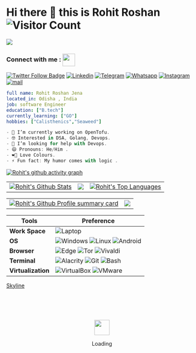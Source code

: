 # Hi there 👋 this is **Rohit Roshan** ![Visitor Count](https://profile-counter.glitch.me/0-0Rohit-Roshan/count.svg)
![](https://github.com/vikumkbv/vikumkbv/blob/master/icons/header_.png)

### Connect with me : <img align="center" src="https://github.com/rajput2107/rajput2107/blob/master/Assets/Handshake.gif" height="33px" />
[![Twitter Follow Badge](https://img.shields.io/twitter/follow/00RohitRoshan?color=0F182A&logo=twitter&style=for-the-badge)](https://twitter.com/00RohitRoshan)
[![Linkedin](https://img.shields.io/badge/LinkedIn-0077B5?style=for-the-badge&logo=linkedin&logoColor=white)](https://www.linkedin.com/in/rohit-roshan-jena-365062241/)
[![Telegram](https://img.shields.io/badge/Telegram-2CA5E0?style=for-the-badge&logo=telegram&logoColor=white)](https://t.me/ProblemSolver)
[![Whatsapp](https://img.shields.io/badge/WhatsApp-25D366?style=for-the-badge&logo=whatsapp&logoColor=white)](https://whatsapp-clone-web.netlify.app/)
[![Instagram](https://img.shields.io/badge/Instagram-E4405F?style=for-the-badge&logo=instagram&logoColor=white)](https://www.instagram.com/00rohitroshan/)
[![mail](https://img.shields.io/badge/gmail-%23DD0031.svg?&style=for-the-badge&logo=gmail&logoColor=white)](mailto:00rohitroshan@gmail.com)
```yaml <--Code Fenced-->
full name: Rohit Roshan Jena
located_in: Odisha , India
job: software Engineer
education: ["B.tech"]
currently_learning: ["GO"]
hobbies: ["Calisthenics","Seaweed"]
```
```js <--Code Fenced-->
- 🔭 I’m currently working on OpenTofu. 
- 🤓 Interested in DSA, Golang, Devops.
- 🤔 I’m looking for help with Devops.
- 😄 Pronouns: He/Him .
- ❤‍🔥 Love Colours.
- ⚡ Fun fact: My humor comes with logic .
```


[![Rohit's github activity graph](https://github-readme-activity-graph.vercel.app/graph?username=00RohitRoshan&theme=gotham&bg_color=FFFFFF00)](https://github.com/Ashutosh00710/github-readme-activity-graph)


<table>
  <tr>
    <td>
       <a href="https://github.com/anuraghazra/github-readme-stats"><img alt="Rohit's Github Stats" src="https://github-readme-stats.vercel.app/api?username=00RohitRoshan&show_icons=true&count_private=true&theme=react&hide_border=true&bg_color=FFFFFF00" /></a>
    </td>
    <td>
       <a href="https://github.com/DenverCoder1/github-readme-streak-stats"><img src="https://github-readme-streak-stats.herokuapp.com/?user=00RohitRoshan&stroke=ffffff&background=FFFFFF00&ring=5BCDEC&fire=5BCDEC&currStreakNum=ffffff&currStreakLabel=5BCDEC&sideNums=ffffff&sideLabels=ffffff&dates=ffffff&hide_border=true" /></a>
    </td>
	<td>
       <a href="https://github.com/anuraghazra/github-readme-stats"><img alt="Rohit's Top Languages" src="https://github-readme-stats.vercel.app/api/top-langs/?username=00RohitRoshan&langs_count=6&count_private=true&layout=compact&theme=react&hide_border=true&bg_color=FFFFFF00"/></a>
    </td>
  </tr>
 </table>
 

<table>
  <tr>
    <td>
       <a href="https://github.com/vn7n24fzkq/github-profile-summary-cards"><img alt="Rohit's Github Profile summary card" src="https://github-profile-summary-cards.vercel.app/api/cards/profile-details?username=00RohitRoshan&theme=gotham&hide_border=true" /></a>
    </td>
    <td>
      <a href="https://github.com/vn7n24fzkq/github-profile-summary-cards"><img src="http://github-profile-summary-cards.vercel.app/api/cards/productive-time?username=00RohitRoshan&theme=gotham&hide_border=true" /></a>
    </td>
  </tr>
 </table>





<!-- ![LeetCode](https://github-readme-streak-stats.herokuapp.com/?user=rohitroshanjena2017) -->




Tools |Preference
--|--
**Work Space** | ![Laptop](https://img.shields.io/badge/asus%20laptop-000000?style=for-the-badge&logo=asus&logoColor=white)
**OS** | ![Windows](https://img.shields.io/badge/Windows-0078D6?style=for-the-badge&logo=windows&logoColor=whit)     ![Linux](	https://img.shields.io/badge/Linux-FCC624?style=for-the-badge&logo=linux&logoColor=black)    ![Android](https://img.shields.io/badge/Android-3DDC84?style=for-the-badge&logo=android&logoColor=white)
**Browser** | ![Edge](https://img.shields.io/badge/Microsoft_Edge-0078D7?style=for-the-badge&logo=Microsoft-edge&logoColor=white)    ![Tor](https://img.shields.io/badge/Tor_Browser-7D4698?style=for-the-badge&logo=Tor-Browser&logoColor=white)    ![Vivaldi](https://img.shields.io/badge/Vivaldi-EF3939?style=for-the-badge&logo=Vivaldi&logoColor=white)
**Terminal** | ![Alacrity](https://img.shields.io/badge/alacritty-F46D01?style=for-the-badge&logo=alacritty&logoColor=white)   ![Git](https://img.shields.io/badge/GIT-E44C30?style=for-the-badge&logo=git&logoColor=white)    ![Bash](https://img.shields.io/badge/GNU%20Bash-4EAA25?style=for-the-badge&logo=GNU%20Bash&logoColor=white)
**Virtualization** | ![VirtualBox](https://img.shields.io/badge/VirtualBox-21416b?style=for-the-badge&logo=VirtualBox&logoColor=white)   ![VMware](https://img.shields.io/badge/VMware-231f20?style=for-the-badge&logo=VMware&logoColor=white)

[Skyline](https://git-skyline.huakun.tech/contribution/github/00RohitRoshan)


<!--
**0-0Rohit-Roshan/0-0Rohit-Roshan** is a ✨ _special_ ✨ repository because its `README.md` (this file) appears on your GitHub profile.

Here are some ideas to get you started:

- 🔭 I’m currently working on ...
- 🌱 I’m currently learning ...
- 👯 I’m looking to collaborate on ...
- 🤔 I’m looking for help with ...
- 💬 Ask me about ...
- 📫 How to reach me: ...
- 😄 Pronouns: ...
- ⚡ Fun fact: .....
-->

<div align="center">
	<br>
	<br>
	<br>
	<br>
	<img src="https://enterprise.github.com/assets/spinners/octocat-spinner-128-26a44333917854c6794d55eac947b1277fced54f1f60c5df5d93431db8753bc5.gif" width="40" height="40">
	<p>Loading</p>
	<br>
	<br>
	<br>
	<br>
</div>





















